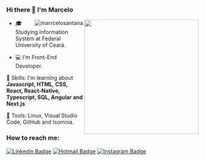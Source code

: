### Hi there 👋 I'm Marcelo

<img align="right" src="https://github.com/josepholiveira/josepholiveira/blob/master/images/illustration.png" width="300"/>

<p><img align="right" src="https://github-readme-stats.vercel.app/api/top-langs?username=marrcelosantana&show_icons=true&theme=radical&locale=en&layout=compact" alt="marrcelosantana" /></p>
  

- :mortar_board: Studying Information System at Federal University of Ceará.

- :computer: I'm Front-End Developer.

  

🧠 Skills: I'm learning about <strong>Javascript, HTML, CSS, React, React-Native, Typescript, SQL, Angular and Next.js </strong>

  
:briefcase: Tools: Linux, Visual Studio Code, GitHub and Isomnia.

### How to reach me:

  

[![Linkedin Badge](https://img.shields.io/badge/LinkedIn-1781EB?style=for-the-badge&logo=linkedin&logoColor=fff&labelColor=1781EB)](https://www.linkedin.com/in/marcelo-santana-0bab88208/) [![Hotmail Badge](https://img.shields.io/badge/Outlook-1781EB?style=for-the-badge&logo=gmail&logoColor=fff&labelColor=1781EB)](mailto:marcelo_santana_2@hotmail.com) [![Instagram Badge](https://img.shields.io/badge/-Instagram-FD0d55?style=for-the-badge&logo=Instagram&logoColor=white&link=https://www.instagram.com/marrcelosantana/)](https://www.instagram.com/marrcelosantana/)

<!--
**marrcelosantana/marrcelosantana** is a ✨ _special_ ✨ repository because its `README.md` (this file) appears on your GitHub profile.

Here are some ideas to get you started:

- 🔭 I’m currently working on ...
- 🌱 I’m currently learning ...
- 👯 I’m looking to collaborate on ...
- 🤔 I’m looking for help with ...
- 💬 Ask me about ...
- 📫 How to reach me: ...
- 😄 Pronouns: ...
- ⚡ Fun fact: ...
-->
